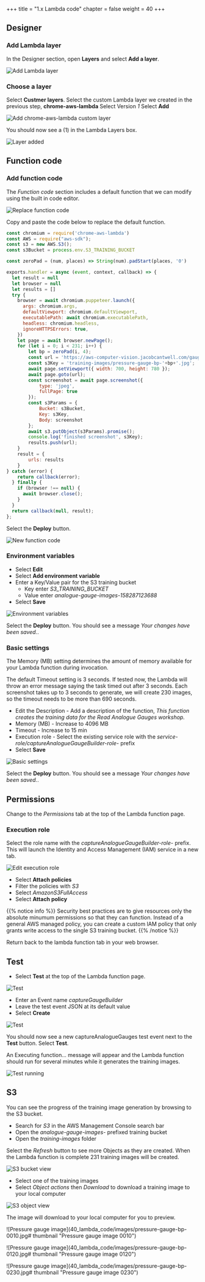 +++
title = "1.x Lambda code"
chapter = false
weight = 40
+++

## Designer

### Add Lambda layer

In the Designer section, open **Layers** and select **Add a layer**.

![Add Lambda layer](40_lambda_code/images/code-lambda-function-1.png "Add Lambda layer")

### Choose a layer

Select **Custmer layers**.
Select the custom Lambda layer we created in the previous step, **chrome-aws-lambda**
Select Version *1*
Select **Add**

![Add chrome-aws-lambda custom layer](40_lambda_code/images/code-lambda-function-2.png "Add chrome-aws-lambda custom layer")

You should now see a (1) in the Lambda Layers box.

![Layer added](40_lambda_code/images/code-lambda-function-3.png "Layer added")

## Function code

### Add function code

The *Function code* section includes a default function that we can modify using the built in code editor.

![Replace function code](40_lambda_code/images/code-lambda-function-6.png "Replace function code")

Copy and paste the code below to replace the default function.

```javascript
const chromium = require('chrome-aws-lambda')
const AWS = require("aws-sdk");
const s3 = new AWS.S3();
const s3Bucket = process.env.S3_TRAINING_BUCKET

const zeroPad = (num, places) => String(num).padStart(places, '0')

exports.handler = async (event, context, callback) => {
  let result = null
  let browser = null
  let results = []
  try {
    browser = await chromium.puppeteer.launch({
      args: chromium.args,
      defaultViewport: chromium.defaultViewport,
      executablePath: await chromium.executablePath,
      headless: chromium.headless,
      ignoreHTTPSErrors: true,
    })
    let page = await browser.newPage();
    for (let i = 0; i < 231; i++) {
        let bp = zeroPad(i, 4);
        const url = 'https://aws-computer-vision.jacobcantwell.com/gauge/?bp=' + bp;
        const s3Key = 'training-images/pressure-gauge-bp-'+bp+'.jpg';
        await page.setViewport({ width: 700, height: 780 });
        await page.goto(url);
        const screenshot = await page.screenshot({
            type: 'jpeg',
            fullPage: true
        });
        const s3Params = {
            Bucket: s3Bucket,
            Key: s3Key,
            Body: screenshot
        };
        await s3.putObject(s3Params).promise();
        console.log('finished screenshot', s3Key);
        results.push(url);
    }
    result = {
        urls: results
    }
} catch (error) {
    return callback(error);
  } finally {
    if (browser !== null) {
      await browser.close();
    }
  }
  return callback(null, result);
};
```

Select the **Deploy** button.

![New function code](40_lambda_code/images/code-lambda-function-7.png "New function code")

### Environment variables

* Select **Edit**
* Select **Add environment variable**
* Enter a Key/Value pair for the S3 training bucket
  * Key enter *S3_TRAINING_BUCKET*
  * Value enter *analogue-gauge-images-158287123688*
* Select **Save**

![Environment variables](40_lambda_code/images/code-lambda-function-8.png "Environment variables")

Select the **Deploy** button. You should see a message *Your changes have been saved.*.

### Basic settings

The Memory (MB) setting determines the amount of memory available for your Lambda function during invocation.

The default Timeout setting is 3 seconds. If tested now, the Lambda will throw an error message saying the task timed out after 3 seconds. Each screenshot takes up to 3 seconds to generate, we will create 230 images, so the timeout needs to be more than 690 seconds.

* Edit the Description - Add a description of the function, *This function creates the training data for the Read Analogue Gauges workshop.*
* Memory (MB) - Increase to 4096 MB
* Timeout - Increase to 15 min
* Execution role - Select the existing service role with the *service-role/captureAnalogueGaugeBuilder-role-* prefix
* Select **Save**

![Basic settings](40_lambda_code/images/code-lambda-function-9.png "Basic settings")

Select the **Deploy** button. You should see a message *Your changes have been saved.*.

## Permissions

Change to the *Permissions* tab at the top of the Lambda function page.

### Execution role

Select the role name with the *captureAnalogueGaugeBuilder-role-* prefix. This will launch the Identity and Access Management (IAM) service in a new tab.

![Edit execution role](40_lambda_code/images/code-lambda-function-10.png "Edit execution role")

* Select **Attach policies**
* Filter the policies with *S3*
* Select *AmazonS3FullAccess*
* Select **Attach policy**

{{% notice info %}}
Security best practices are to give resources only the absolute minumum permissions so that they can function. Instead of a general AWS managed policy, you can create a custom IAM policy that only grants write access to the single S3 training bucket.
{{% /notice %}}

Return back to the lambda function tab in your web browser.

## Test

* Select **Test** at the top of the Lambda function page.

![Test](40_lambda_code/images/code-lambda-function-11.png "Test")

* Enter an Event name *captureGaugeBuilder*
* Leave the test event JSON at its default value
* Select **Create**

![Test](40_lambda_code/images/code-lambda-function-12.png "Test")

You should now see a new captureAnalogueGauges test event next to the **Test** button. Select **Test**.

An Executing function... message will appear and the Lambda function should run for several minutes while it generates the training images.

![Test running](40_lambda_code/images/code-lambda-function-13.png "Test running")

## S3

You can see the progress of the training image generation by browsing to the S3 bucket.

* Search for *S3* in the AWS Management Console search bar
* Open the *analogue-gauge-images-* prefixed training bucket
* Open the *training-images* folder

Select the *Refresh* button to see more Objects as they are created. When the Lambda function is complete 231 training images will be created.

![S3 bucket view](40_lambda_code/images/s3-training-data-1.png "S3 bucket view")

* Select one of the training images
* Select *Object actions* then *Download* to download a training image to your local computer

![S3 object view](40_lambda_code/images/s3-training-data-2.png "S3 object view")

The image will download to your local computer for you to preview.

![Pressure gauge image](40_lambda_code/images/pressure-gauge-bp-0010.jpg# thumbnail "Pressure gauge image 0010")

![Pressure gauge image](40_lambda_code/images/pressure-gauge-bp-0120.jpg# thumbnail "Pressure gauge image 0120")

![Pressure gauge image](40_lambda_code/images/pressure-gauge-bp-0230.jpg# thumbnail "Pressure gauge image 0230")
